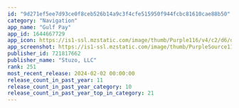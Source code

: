 ```yaml
---
id: "9d271ef5ee7d93ce0f8ceb526b14a9c3f4cfe515950f944fcbc81610cae88b50"
category: "Navigation"
app_name: "Gulf Pay"
app_id: 1644667729
app_icon: https://is1-ssl.mzstatic.com/image/thumb/Purple116/v4/c2/d6/d1/c2d6d126-4be5-2d05-22af-7df4e294d197/AppIcon-1x_U007ephone-85-220.png/1024x1024bb.png
app_screenshot: https://is1-ssl.mzstatic.com/image/thumb/PurpleSource112/v4/25/45/13/254513d7-4025-1d9e-d7ed-ed1e2bd9921f/eac0faed-b320-45d6-8369-fa6a99540e73_appstore_large_01.png/1242x2688bb.png
publisher_id: 721817662
publisher_name: "Stuzo, LLC"
rank: 251
most_recent_release: 2024-02-02 00:00:00
release_count_in_past_year: 11
release_count_in_past_year_category: 10
release_count_in_past_year_top_in_category: 21
---
```

